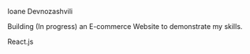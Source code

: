 Ioane Devnozashvili

Building (In progress) an E-commerce Website to demonstrate my skills.

React.js
